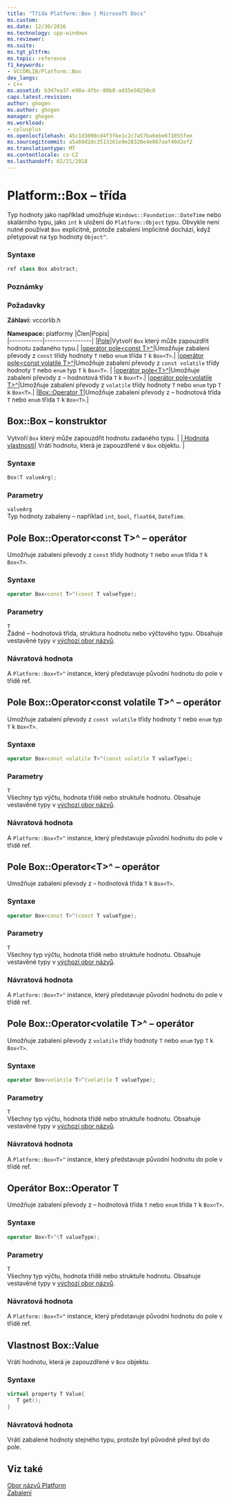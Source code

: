 ```yaml
---
title: "Třída Platform::Box | Microsoft Docs"
ms.custom: 
ms.date: 12/30/2016
ms.technology: cpp-windows
ms.reviewer: 
ms.suite: 
ms.tgt_pltfrm: 
ms.topic: reference
f1_keywords:
- VCCORLIB/Platform::Box
dev_langs:
- C++
ms.assetid: b3d7ea37-e98a-4fbc-80b0-ad35e50250c6
caps.latest.revision: 
author: ghogen
ms.author: ghogen
manager: ghogen
ms.workload:
- cplusplus
ms.openlocfilehash: 45c1d3090cd4f3fbe1c2c7a57ba6ebe671055fee
ms.sourcegitcommit: a5a69d2dc3513261e9e28320e4e067aaf40d2ef2
ms.translationtype: MT
ms.contentlocale: cs-CZ
ms.lasthandoff: 02/21/2018
---
```

# <a name="platformbox-class"></a>Platform::Box – třída
Typ hodnoty jako například umožňuje `Windows::Foundation::DateTime` nebo skalárního typu, jako `int` k uložení do `Platform::Object` typu. Obvykle není nutné používat `Box` explicitně, protože zabalení implicitně dochází, když přetypovat na typ hodnoty `Object^`.  
  
### <a name="syntax"></a>Syntaxe  
  
```cpp  
ref class Box abstract;  
```  
  ### <a name="remarks"></a>Poznámky  
  
### <a name="requirements"></a>Požadavky  
 **Záhlaví:** vccorlib.h  
  
 **Namespace:** platformy
|Člen|Popis|  
|------------|-----------------|
|[Pole](#ctor)|Vytvoří `Box` který může zapouzdřit hodnotu zadaného typu.|
|[operátor pole&lt;const T&gt;^](#box-const-t)|Umožňuje zabalení převody z `const` třídy hodnoty `T` nebo `enum` třída `T` k `Box<T>`.|
|[operátor pole&lt;const volatile T&gt;^](#box-const-volatile-t)|Umožňuje zabalení převody z `const volatile` třídy hodnoty `T` nebo `enum` typ `T` k `Box<T>`. |
|[operátor pole&lt;T&gt;^](#box-t)|Umožňuje zabalení převody z – hodnotová třída `T` k `Box<T>`.|
|[operátor pole&lt;volatile T&gt;^](#box-volatile-t)|Umožňuje zabalení převody z `volatile` třídy hodnoty `T` nebo `enum` typ `T` k `Box<T>`.|
|[Box::Operator T](#t)|Umožňuje zabalení převody z – hodnotová třída `T` nebo `enum` třída `T` k `Box<T>`.| 
## <a name="ctor"></a> Box::Box – konstruktor
Vytvoří `Box` který může zapouzdřit hodnotu zadaného typu. | |[ Hodnota vlastnosti](#value)| Vrátí hodnotu, která je zapouzdřené v `Box` objektu. |  
### <a name="syntax"></a>Syntaxe  
  
```cpp  
Box(T valueArg);  
```  
  
### <a name="parameters"></a>Parametry  
 `valueArg`  
 Typ hodnoty zabaleny – například `int`, `bool`, `float64`, `DateTime`.  
  

## <a name="box-const-t"></a> Pole Box::Operator&lt;const T&gt;^ – operátor
Umožňuje zabalení převody z `const` třídy hodnoty `T` nebo `enum` třída `T` k `Box<T>`.  
  
### <a name="syntax"></a>Syntaxe  
  
```cpp  
operator Box<const T>^(const T valueType);  
```  
  
### <a name="parameters"></a>Parametry  
 `T`  
 Žádné – hodnotová třída, struktura hodnotu nebo výčtového typu. Obsahuje vestavěné typy v [výchozí obor názvů](../cppcx/default-namespace.md).  
  
### <a name="return-value"></a>Návratová hodnota  
 A `Platform::Box<T>^` instance, který představuje původní hodnotu do pole v třídě ref.  
  
## <a name="box-const-volatile-t"></a> Pole Box::Operator&lt;const volatile T&gt;^ – operátor
Umožňuje zabalení převody z `const volatile` třídy hodnoty `T` nebo `enum` typ `T` k `Box<T>`.  
  
### <a name="syntax"></a>Syntaxe  
  
```cpp  
operator Box<const volatile T>^(const volatile T valueType);  
```  
  
### <a name="parameters"></a>Parametry  
 `T`  
 Všechny typ výčtu, hodnota třídě nebo struktuře hodnotu. Obsahuje vestavěné typy v [výchozí obor názvů](../cppcx/default-namespace.md).  
  
### <a name="return-value"></a>Návratová hodnota  
 A `Platform::Box<T>^` instance, který představuje původní hodnotu do pole v třídě ref.  
  
## <a name="box-t"></a> Pole Box::Operator&lt;T&gt;^ – operátor
Umožňuje zabalení převody z – hodnotová třída `T` k `Box<T>`.  
  
### <a name="syntax"></a>Syntaxe  
  
```cpp  
operator Box<const T>^(const T valueType);  
```  
  
### <a name="parameters"></a>Parametry  
 `T`  
 Všechny typ výčtu, hodnota třídě nebo struktuře hodnotu. Obsahuje vestavěné typy v [výchozí obor názvů](../cppcx/default-namespace.md).  
  
### <a name="return-value"></a>Návratová hodnota  
 A `Platform::Box<T>^` instance, který představuje původní hodnotu do pole v třídě ref.  
  
## <a name="box-volatile-t"></a> Pole Box::Operator&lt;volatile T&gt;^ – operátor
Umožňuje zabalení převody z `volatile` třídy hodnoty `T` nebo `enum` typ `T` k `Box<T>`.  
  
### <a name="syntax"></a>Syntaxe  
  
```cpp  
operator Box<volatile T>^(volatile T valueType);  
```  
  
### <a name="parameters"></a>Parametry  
 `T`  
 Všechny typ výčtu, hodnota třídě nebo struktuře hodnotu. Obsahuje vestavěné typy v [výchozí obor názvů](../cppcx/default-namespace.md).  
  
### <a name="return-value"></a>Návratová hodnota  
 A `Platform::Box<T>^` instance, který představuje původní hodnotu do pole v třídě ref.  
  
## <a name="t"></a>  Operátor Box::Operator T
Umožňuje zabalení převody z – hodnotová třída `T` nebo `enum` třída `T` k `Box<T>`.  
  
### <a name="syntax"></a>Syntaxe  
  
```cpp  
operator Box<T>^(T valueType);  
```  
  
### <a name="parameters"></a>Parametry  
 `T`  
 Všechny typ výčtu, hodnota třídě nebo struktuře hodnotu. Obsahuje vestavěné typy v [výchozí obor názvů](../cppcx/default-namespace.md).  
  
### <a name="return-value"></a>Návratová hodnota  
 A `Platform::Box<T>^` instance, který představuje původní hodnotu do pole v třídě ref.  
  

## <a name="value"></a> Vlastnost Box::Value
Vrátí hodnotu, která je zapouzdřené v `Box` objektu.  
  
### <a name="syntax"></a>Syntaxe  
  
```cpp  
virtual property T Value{  
   T get();  
}  
```  
  
### <a name="return-value"></a>Návratová hodnota  
 Vrátí zabalené hodnoty stejného typu, protože byl původně před byl do pole.  
  
  
## <a name="see-also"></a>Viz také  
 [Obor názvů Platform](../cppcx/platform-namespace-c-cx.md)   
 [Zabalení](../cppcx/boxing-c-cx.md)